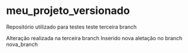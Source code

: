 # meu_projeto_versionado
Repositório utilizado para testes
teste terceira branch

Alteração realizada na terceira branch
Inserido nova aletação no branch nova_branch

